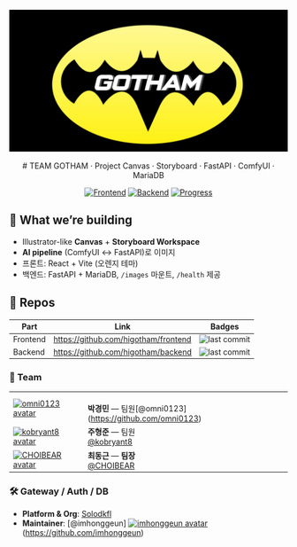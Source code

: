 <div align="center">
<p align="center">
  <img src="./gotham.webp" alt="TEAM GOTHAM banner" width="980" />
</p>
# TEAM GOTHAM · Project
Canvas · Storyboard · FastAPI · ComfyUI · MariaDB

[![Frontend](https://img.shields.io/badge/frontend-repo-ff7a00?logo=github&logoColor=white)](https://github.com/higotham/frontend)
[![Backend](https://img.shields.io/badge/backend-repo-ff7a00?logo=github&logoColor=white)](https://github.com/higotham/backend)
[![Progress](https://img.shields.io/badge/progress-90%25-orange)](#-progress)

</div>

## 🚀 What we’re building
- Illustrator-like **Canvas** + **Storyboard Workspace**
- **AI pipeline** (ComfyUI ↔ FastAPI)로 이미지
- 프론트: React + Vite (오렌지 테마)
- 백엔드: FastAPI + MariaDB, `/images` 마운트, `/health` 제공

## 🧩 Repos
| Part | Link | Badges |
|---|---|---|
| Frontend | https://github.com/higotham/frontend | ![last commit](https://img.shields.io/github/last-commit/higotham/frontend)|
| Backend  | https://github.com/higotham/backend  | ![last commit](https://img.shields.io/github/last-commit/higotham/backend)|

<!-- ─────────────────────────────── TEAM (ordered) ─────────────────────────────── -->
<!-- ─────────────────────────────── TEAM (ordered) ─────────────────────────────── -->
### 👥 Team

| | |
|---|---|
| <a href="https://github.com/omni0123"><img src="https://github.com/omni0123.png" width="96" height="96" alt="omni0123 avatar" /></a> | <br>**박경민** — 팀원[@omni0123]               (https://github.com/omni0123) |
| <a href="https://github.com/kobryant8"><img src="https://github.com/kobryant8.png" width="96" height="96" alt="kobryant8 avatar" /></a> | **주형준** — 팀원<br>[@kobryant8](https://github.com/kobryant8) |
| <a href="https://github.com/CHOIBEAR"><img src="https://github.com/CHOIBEAR.png" width="96" height="96" alt="CHOIBEAR avatar" /></a> | **최동근** — **팀장**<br>[@CHOIBEAR](https://github.com/CHOIBEAR) |
<!-- ─────────────────────────────────────────────────────────────────────────────── -->


### 🛠 Gateway / Auth / DB
- **Platform & Org**: [Solodkfl](https://github.com/Solodkfl)
- **Maintainer**: [@imhonggeun] <a href="https://github.com/imhonggeun"><img src="https://github.com/imhonggeun.png" width="96" height="96" alt="imhonggeun avatar"/></a> (https://github.com/imhonggeun)